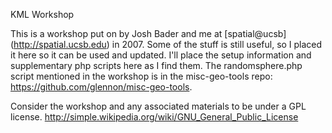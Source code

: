 KML Workshop

This is a workshop put on by Josh Bader and me at [spatial@ucsb] (http://spatial.ucsb.edu) in 2007. Some of the stuff is still useful, so I placed it here so it can be used and updated. I'll place the setup information and supplementary php scripts here as I find them. The randomsphere.php script mentioned in the workshop is in the misc-geo-tools repo: https://github.com/glennon/misc-geo-tools.

Consider the workshop and any associated materials to be under a GPL license. http://simple.wikipedia.org/wiki/GNU_General_Public_License
